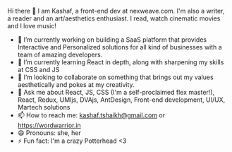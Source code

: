 Hi there 👋
I am Kashaf, a front-end dev at nexweave.com. I'm also a writer, a reader and an art/aesthetics enthusiast. I read, watch cinematic movies and I love music! 
- 🔭 I’m currently working on building a SaaS platform that provides Interactive and Personalized solutions for all kind of businesses with a team of amazing developers. 
- 🌱 I’m currently learning React in depth, along with sharpening my skills at CSS and JS
- 👯 I’m looking to collaborate on something that brings out my values aesthetically and pokes at my creativity.
- 💬 Ask me about React, JS, CSS (I'm a self-proclaimed flex master!), React, Redux, UMIjs, DVAjs, AntDesign, Front-end development, UI/UX, Martech solutions
- 📫 How to reach me: kashaf.tshaikh@gmail.com or https://wordwarrior.in
- 😄 Pronouns: she, her
- ⚡ Fun fact: I'm a crazy Potterhead <3

<!--
**KashafS98/KashafS98** is a ✨ _special_ ✨ repository because its `README.md` (this file) appears on your GitHub profile.

Here are some ideas to get you started:

- 🔭 I’m currently working on ...
- 🌱 I’m currently learning ...
- 👯 I’m looking to collaborate on ...
- 🤔 I’m looking for help with ...
- 💬 Ask me about ...
- 📫 How to reach me: ...
- 😄 Pronouns: ...
- ⚡ Fun fact: ...
-->
